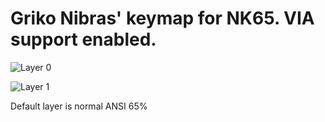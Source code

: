 # Griko Nibras' keymap for NK65. VIA support enabled.

![Layer 0](https://878olhyr2ti9zcpf.public.blob.vercel-storage.com/img-layer-0.png)

![Layer 1](https://878olhyr2ti9zcpf.public.blob.vercel-storage.com/img-layer-1.png)

Default layer is normal ANSI 65%
